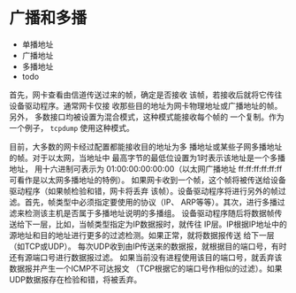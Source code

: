 # 广播和多播

- 单播地址
- 广播地址
- 多播地址
- todo

首先，网卡查看由信道传送过来的帧，确定是否接收
该帧，若接收后就将它传往设备驱动程序。通常网卡仅接
收那些目的地址为网卡物理地址或广播地址的帧。另外，
多数接口均被设置为混合模式，这种模式能接收每个帧的
一个复制。作为一个例子， `tcpdump` 使用这种模式。

目前，大多数的网卡经过配置都能接收目的地址为多
播地址或某些子网多播地址的帧。对于以太网，当地址中
最高字节的最低位设置为1时表示该地址是一个多播地址，
用十六进制可表示为 01:00:00:00:00:00（以太网广播地址
ff:ff:ff:ff:ff:ff 可看作是以太网多播地址的特例）。
如果网卡收到一个帧，这个帧将被传送给设备驱动程序（如果帧检验和错，网卡将丢弃
该帧）。设备驱动程序将进行另外的帧过滤。首先，帧类型中必须指定要使用的协议（IP、
ARP等等）。其次，进行多播过滤来检测该主机是否属于多播地址说明的多播组。
设备驱动程序随后将数据帧传送给下一层，比如，当帧类型指定为IP数据报时，就传往
IP层。IP根据IP地址中的源地址和目的地址进行更多的过滤检测。如果正常，就将数据报传送
给下一层（如TCP或UDP）。
每次UDP收到由IP传送来的数据报，就根据目的端口号，有时还有源端口号进行数据报过滤。
如果当前没有进程使用该目的端口号，就丢弃该数据报并产生一个ICMP不可达报文
（TCP根据它的端口号作相似的过滤）。如果UDP数据报存在检验和错，将被丢弃。
